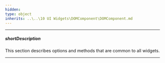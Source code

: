 ```yaml
---
hidden: 
type: object
inherits: ..\..\10 UI Widgets\DOMComponent\DOMComponent.md
---
```

---
##### shortDescription
This section describes options and methods that are common to all widgets.

---
